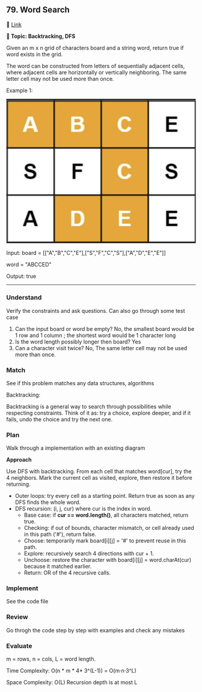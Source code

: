 ## 79. Word Search

🔗 [Link](https://leetcode.com/problems/word-search/description/)

**📝 Topic: Backtracking, DFS**

Given an m x n grid of characters board and a string word, return true if word exists in the grid.

The word can be constructed from letters of sequentially adjacent cells, where adjacent cells are horizontally or vertically neighboring. The same letter cell may not be used more than once.

Example 1:

![board](board.png)

Input: board = [["A","B","C","E"],["S","F","C","S"],["A","D","E","E"]]

word = "ABCCED"

Output: true

----

### Understand
Verify the constraints and ask questions. Can also go through some test case

1. Can the input board or word be empty?
No, the smallest board would be 1 row and 1 column ; the shortest word would be 1 character long
2. Is the word length possibly longer then board? Yes
3. Can a character visit twice? No, The same letter cell may not be used more than once.


### Match
See if this problem matches any data structures, algorithms

Backtracking:

Backtracking is a general way to search through possibilities while respecting constraints. Think of it as: try a choice, explore deeper, and if it fails, undo the choice and try the next one.

### Plan
Walk through a implementation with an existing diagram

**Approach**

Use DFS with backtracking. From each cell that matches word[cur], try the 4 neighbors. Mark the current cell as visited, explore, then restore it before returning.

- Outer loops: try every cell as a starting point. Return true as soon as any DFS finds the whole word.
- DFS recursion: (i, j, cur) where cur is the index in word.
  - Base case: if **cur == word.length()**, all characters matched, return true.
  - Checking: if out of bounds, character mismatch, or cell already used in this path ('#'), return false.
  - Choose: temporarily mark board[i][j] = '#' to prevent reuse in this path.
  - Explore: recursively search 4 directions with cur + 1.
  - Unchoose: restore the character with board[i][j] = word.charAt(cur) because it matched earlier.
  - Return: OR of the 4 recursive calls.
 

### Implement
See the code file

### Review
Go throgh the code step by step with examples and check any mistakes


### Evaluate

m = rows, n = cols, L = word length.

Time Complexity: O(n * m * 4* 3^(L-1)) = O(m·n·3^L)

Space Complexity: O(L) Recursion depth is at most L
